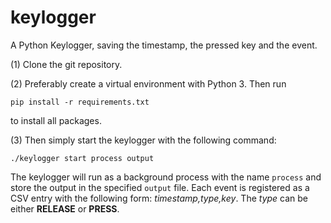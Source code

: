 # keylogger
A Python Keylogger, saving the timestamp, the pressed key and the event.

(1) Clone the git repository.

(2) Preferably create a virtual environment with Python 3. Then run 

```
pip install -r requirements.txt
```

to install all packages. 

(3) Then simply start the keylogger with the following command:

```
./keylogger start process output
```

The keylogger will run as a background process with the name `process` and store the output in the specified 
`output` file. Each event is registered as a CSV entry with the following form: _timestamp,type,key_. The _type_ can be 
either __RELEASE__ or __PRESS__.
